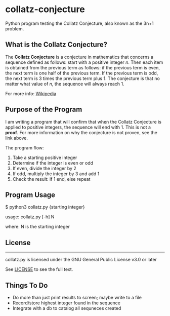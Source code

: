 # collatz-conjecture
Python program testing the Collatz Conjecture, also known as the 3n+1 problem.

## What is the Collatz Conjecture?
The **Collatz Conjecture** is a conjecture in mathematics that concerns a sequence defined as follows: start with a positive integer _n_. Then each item is obtained from the previous term as follows: if the previous term is even, the next term is one half of the previous term. If the previous term is odd, the next term is 3 times the previous term plus 1. The conjecture is that no matter what value of _n_, the sequence will always reach 1.

For more info: [Wikipedia](https://en.wikipedia.org/wiki/Collatz_conjecture)

## Purpose of the Program
I am writing a program that will confirm that when the Collatz Conjecture is applied to positive integers, the sequence will end with 1. This is not a **proof**. For more information on why the conjecture is not proven, see the link above.

The program flow:
1. Take a starting positive integer
2. Determine if the integer is even or odd
3. If even, divide the integer by 2
4. If odd, multiply the integer by 3 and add 1
5. Check the result: if 1 end, else repeat

## Program Usage
$ python3 collatz.py {starting integer}

usage: collatz.py [-h] N

where: N is the starting integer

## License
____

collatz.py is licensed under the GNU General Public License v3.0 or later

See [LICENSE](LICENSE) to see the full text.

## Things To Do
- Do more than just print results to screen; maybe write to a file
- Record/store highest integer found in the sequence
- Integrate with a db to catalog all sequneces created


